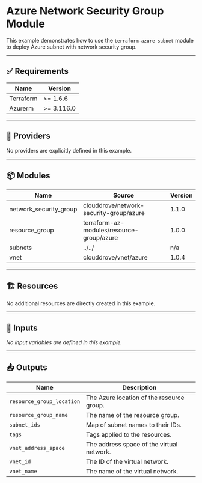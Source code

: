 <!-- BEGIN_TF_DOCS -->

# Azure Network Security Group Module

This example demonstrates how to use the `terraform-azure-subnet` module to deploy Azure subnet with network security group.

---

## ✅ Requirements

| Name      | Version   |
|-----------|-----------|
| Terraform | >= 1.6.6  |
| Azurerm   | >= 3.116.0 |

---

## 🔌 Providers

No providers are explicitly defined in this example.

---

## 📦 Modules

| Name                  | Source                                      | Version |
|-----------------------|---------------------------------------------|---------|
| network_security_group | clouddrove/network-security-group/azure    | 1.1.0   |
| resource_group        | terraform-az-modules/resource-group/azure  | 1.0.0   |
| subnets               | ../../                                      | n/a     |
| vnet                  | clouddrove/vnet/azure                       | 1.0.4   |

---

## 🏗️ Resources

No additional resources are directly created in this example.

---

## 🔧 Inputs

_No input variables are defined in this example._

---

## 📤 Outputs

| Name                          | Description                                               |
|-------------------------------|-----------------------------------------------------------|
| `resource_group_location`     | The Azure location of the resource group.                 |
| `resource_group_name`         | The name of the resource group.                            |
| `subnet_ids`                  | Map of subnet names to their IDs.                          |
| `tags`                        | Tags applied to the resources.                             |
| `vnet_address_space`          | The address space of the virtual network.                  |
| `vnet_id`                     | The ID of the virtual network.                             |
| `vnet_name`                   | The name of the virtual network.                           |

<!-- END_TF_DOCS -->
